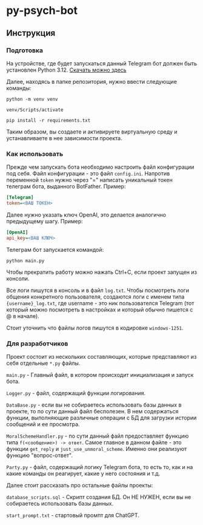 # py-psych-bot

## Инструкция

### Подготовка

На устройстве, где будет запускаться данный Telegram бот должен
быть установлен Python 3.12. [Скачать можно здесь](https://www.python.org/downloads)

Далее, находясь в папке репозитория, 
нужно ввести следующие команды:

```commandline
python -m venv venv
```
```commandline
venv/Scripts/activate
```
```commandline
pip install -r requirements.txt
```

Таким образом, вы создаете и активируете виртуальную среду
и устанавливаете в нее зависимости проекта.


### Как использовать

Прежде чем запускать бота необходимо настроить файл конфигурации под себя.
Файл конфигурации - это файл ``config.ini``. Напротив переменной
``token`` нужно через "=" написать уникальный токен телеграм бота,
выданного BotFather. Пример:
```ini
[Telegram]
token=<ВАШ ТОКЕН>
```

Далее нужно указать ключ OpenAI, это делается аналогично предыдущему
шагу. Пример:
```ini
[OpenAI]
api_key=<ВАШ КЛЮЧ>
```

Телеграм бот запускается командой:
```commandline
python main.py
```

Чтобы прекратить работу можно нажать Ctrl+C, 
если проект запущен из консоли. 

Все логи пишутся в консоль и в файл `log.txt`. Чтобы посмотреть
логи общения конкретного пользователя, создаются логи с именем типа
``{username}_log.txt``, где username - это ник пользователся Telegram
(тот который можно посмотреть в настройках и который обычно пишется
с @ в начале).

Стоит уточнить что файлы логов пишутся в кодировке `windows-1251`.

### Для разработчиков

Проект состоит из нескольких составляющих, которые представляют из
себя отдельные `*.py` файлы.

`main.py` - Главный файл, в котором происходит инициализация и
запуск бота.

`Logger.py` - файл, содержащий функции логирования.

`DataBase.py` - если вы не собираетесь использовать базы данных
в проекте, то по сути данный файл бесполезен. В нем содержаться
функции, выполняющие различные операции с БД для загрузки истории
сообщений и ее просмотра.

`MoralSchemeHandler.py` - по сути данный файл предоставляет
функцию типа `f(<сообщение>) -> ответ`. Самое главное в данном файле -
это функции `get_reply` и `just_use_unmoral_scheme`. Именно они
реализуют функцию "вопрос-ответ".

`Party.py` - файл, содержащий логику Telegram бота,
то есть то, как и на какие команды он реагирует, какие у него
состояния и т.д.


Далее стоит рассказать про остальные файлы проекты:

`database_scripts.sql` - Скрипт создания БД. Он НЕ НУЖЕН, 
если вы не собираетесь использовать базы данных.

`start_prompt.txt` - стартовый промпт для ChatGPT.
